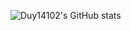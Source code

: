 ![Duy14102's GitHub stats](https://github-readme-stats.vercel.app/api?username=Duy14102&show_icons=true&theme=default)
